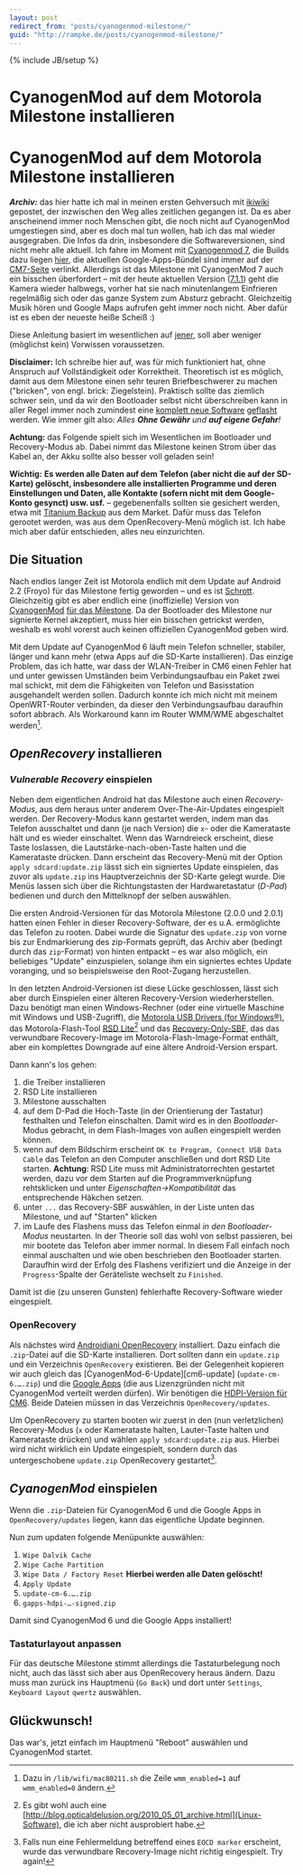 ```yaml
---
layout: post
redirect_from: "posts/cyanogenmod-milestone/"
guid: "http://rampke.de/posts/cyanogenmod-milestone/"
---
```

{% include JB/setup %}

# CyanogenMod auf dem Motorola Milestone installieren #
# CyanogenMod auf dem Motorola Milestone installieren #

_**Archiv:**_ das hier hatte ich mal in meinen ersten Gehversuch mit [ikiwiki][ikiwiki] gepostet, der inzwischen den Weg alles zeitlichen gegangen ist. Da es aber anscheinend immer noch Menschen gibt, die noch nicht auf CyanogenMod umgestiegen sind, aber es doch mal tun wollen, hab ich das mal wieder ausgegraben. Die Infos da drin, insbesondere die Softwareversionen, sind nicht mehr alle aktuell. Ich fahre im Moment mit [Cyanogenmod 7][cm7], die Builds dazu liegen [hier][cm7builds], die aktuellen Google-Apps-Bündel sind immer auf der [CM7-Seite][cm7] verlinkt. Allerdings ist das Milestone mit CyanogenMod 7 auch ein bisschen überfordert – mit der heute aktuellen Version ([7.1.1][cm711]) geht die Kamera wieder halbwegs, vorher hat sie nach minutenlangem Einfrieren regelmäßig sich oder das ganze System zum Absturz gebracht. Gleichzeitig Musik hören und Google Maps aufrufen geht immer noch nicht. Aber dafür ist es eben der neueste heiße Scheiß :)

[ikiwiki]: http://ikiwiki.info/ (ikiwiki)
[cm7]: http://android.doshaska.net/cm7 (CyanogenMod 7 für das Milestone)
[cm7builds]: https://github.com/nadlabak/android/downloads (Builds von CyanogenMod 7 für das Milestone)
[cm711]: https://github.com/downloads/nadlabak/android/update-cm-7.1.1-Milestone-KANG-signed.zip (CyanogenMod 7.1.1 for Milestone)

Diese Anleitung basiert im wesentlichen auf [jener][cm-faq], soll aber weniger (möglichst kein) Vorwissen voraussetzen.

**Disclaimer:** Ich schreibe hier auf, was für mich funktioniert hat, ohne Anspruch auf Vollständigkeit oder Korrektheit. Theoretisch ist es möglich, damit aus dem Milestone einen sehr teuren Briefbeschwerer zu machen ("bricken", von engl. brick: Ziegelstein). Praktisch sollte das ziemlich schwer sein, und da wir den Bootloader selbst nicht überschreiben kann in aller Regel immer noch zumindest eine [komplett neue Software][fullsbf] [geflasht][debrick] werden. Wie immer gilt also: *Alles **Ohne Gewähr** und **auf eigene Gefahr**!*

[debrick]: http://www.android-hilfe.de/anleitungen-fuer-motorola-milestone/17891-how-fehlerbehebung-bei-brick-neu-flashen.html (How-To: Fehlerbehebung bei "brick" und neu flashen)
[fullsbf]: http://www.android-hilfe.de/root-hacking-modding-fuer-motorola-milestone/20977-download-sammlung-fortsetzung.html#post229013 "Milestone FULL SBFs"

**Achtung:** das Folgende spielt sich im Wesentlichen im Bootloader und Recovery-Modus ab. Dabei nimmt das Milestone keinen Strom über das Kabel an, der Akku sollte also besser voll geladen sein!

**Wichtig:** **Es werden alle Daten auf dem Telefon (aber nicht die auf der SD-Karte) gelöscht, insbesondere alle installierten Programme und deren Einstellungen und Daten, alle Kontakte (sofern nicht mit dem Google-Konto gesynct) usw. usf.** – gegebenenfalls sollten sie gesichert werden, etwa mit [Titanium Backup][titanium] aus dem Market. Dafür muss das Telefon gerootet werden, was aus dem OpenRecovery-Menü möglich ist. Ich habe mich aber dafür entschieden, alles neu einzurichten.

[titanium]: http://matrixrewriter.com/android/ "Titanium Backup for Android"

## Die Situation ##
Nach endlos langer Zeit ist Motorola endlich mit dem Update auf Android 2.2 (Froyo) für das Milestone fertig geworden – und es ist [Schrott][schrott]. Gleichzeitig gibt es aber endlich eine (inoffizielle) Version von [CyanogenMod][cm] [für das Milestone][cm6]. Da der Bootloader des Milestone nur signierte Kernel akzeptiert, muss hier ein bisschen getrickst werden, weshalb es wohl vorerst auch keinen offiziellen CyanogenMod geben wird.

Mit dem Update auf CyanogenMod 6 läuft mein Telefon schneller, stabiler, länger und kann mehr (etwa Apps auf die SD-Karte installieren). Das einzige Problem, das ich hatte, war dass der WLAN-Treiber in CM6 einen Fehler hat und unter gewissen Umständen beim Verbindungsaufbau ein Paket zwei mal schickt, mit dem die Fähigkeiten von Telefon und Basisstation ausgehandelt werden sollen. Dadurch konnte ich mich nicht mit meinem OpenWRT-Router verbinden, da dieser den Verbindungsaufbau daraufhin sofort abbrach. Als Workaround kann im Router WMM/WME abgeschaltet werden[^wmm-disable].

[cm]: http://www.cyanogenmod.com/ "CyanogenMod"
[cm-faq]: https://www.droid-developers.org/wiki/CyanogenMod_4_Milestone_FAQ "FAQ"
[cm6]: http://android.doshaska.net/cm6 "CyanogenMod 6 für Motorola Milestone"
[wme]: http://en.wikipedia.org/wiki/Wireless_Multimedia_Extensions "Wireless Multimedia Extensions"
[schrott]: http://www.heise.de/mobil/meldung/Motorola-stellt-Milestone-Update-bereit-1210788.html "Heise-Meldung"
[^wmm-disable]: Dazu in `/lib/wifi/mac80211.sh` die Zeile `wmm_enabled=1` auf `wmm_enabled=0` ändern.

## *OpenRecovery* installieren ##
### *Vulnerable Recovery* einspielen ###

Neben dem eigentlichen Android hat das Milestone auch einen *Recovery-Modus*, aus dem heraus unter anderem Over-The-Air-Updates eingespielt werden. Der Recovery-Modus kann gestartet werden, indem man das Telefon ausschaltet und dann (je nach Version) die `x`- oder die Kamerataste hält und es wieder einschaltet. Wenn das Warndreieck erscheint, diese Taste loslassen, die Lautstärke-nach-oben-Taste halten und die Kamerataste drücken. Dann erscheint das Recovery-Menü mit der Option `apply sdcard:update.zip` lässt sich ein signiertes Update einspielen, das zuvor als `update.zip` ins Hauptverzeichnis der SD-Karte gelegt wurde. Die Menüs lassen sich über die Richtungstasten der Hardwaretastatur (*D-Pad*) bedienen und durch den Mittelknopf der selben auswählen.

Die ersten Android-Versionen für das Motorola Milestone (2.0.0 und 2.0.1) hatten einen Fehler in dieser Recovery-Software, der es u.A. ermöglichte das Telefon zu rooten. Dabei wurde die Signatur des `update.zip` von vorne bis zur Endmarkierung des zip-Formats geprüft, das Archiv aber (bedingt durch das `zip`-Format) von hinten entpackt – es war also möglich, ein beliebiges "Update" einzuspielen, solange ihm ein signiertes echtes Update voranging, und so beispielsweise den Root-Zugang herzustellen.

In den letzten Android-Versionen ist diese Lücke geschlossen, lässt sich aber durch Einspielen einer älteren Recovery-Version wiederherstellen. Dazu benötigt man einen Windows-Rechner (oder eine virtuelle Maschine mit Windows und USB-Zugriff), die [Motorola USB Drivers (for Windows®)][driver], das Motorola-Flash-Tool [RSD Lite][rsdlite][^sbflasher] und das [Recovery-Only-SBF][recovery-sbf], das das verwundbare Recovery-Image im Motorola-Flash-Image-Format enthält, aber ein komplettes Downgrade auf eine ältere Android-Version erspart.

Dann kann's los gehen:

1. die Treiber installieren
2. RSD Lite installieren
3. Milestone ausschalten
4. auf dem D-Pad die Hoch-Taste (in der Orientierung der Tastatur) festhalten und Telefon einschalten. Damit wird es in den *Bootloader*-Modus gebracht, in dem Flash-Images von außen eingespielt werden können.
5. wenn auf dem Bildschirm erscheint `OK to Program, Connect USB Data Cable` das Telefon an den Computer anschließen und dort RSD Lite starten. **Achtung**: RSD Lite muss mit Administratorrechten gestartet werden, dazu vor dem Starten auf die Programmverknüpfung rehtsklicken und unter *Eigenschaften->Kompatibilität* das entsprechende Häkchen setzen.
6. unter `...` das Recovery-SBF auswählen, in der Liste unten das Milestone, und auf "Starten" klicken
7. im Laufe des Flashens muss das Telefon einmal *in den Bootloader-Modus* neustarten. In der Theorie soll das wohl von selbst passieren, bei mir bootete das Telefon aber immer normal. In diesem Fall einfach noch einmal auschalten und wie oben beschrieben den Bootloader starten. Daraufhin wird der Erfolg des Flashens verifiziert und die Anzeige in der `Progress`-Spalte der Geräteliste wechselt zu `Finished`.

Damit ist die (zu unseren Gunsten) fehlerhafte Recovery-Software wieder eingespielt.

[driver]: http://www.motorola.com/Support/US-EN/Support-Homepage/Software_and_Drivers/USB-and-PC-Charging-Drivers "Motorola USB Drivers (for Windows®)"
[rsdlite]: http://www.tucows.com/preview/853731 "RSD Lite"
[recovery-sbf]: http://depositfiles.com/de/files/absmkocvs  "Recovery-Only SBF"
[^sbflasher]: Es gibt wohl auch eine [http://blog.opticaldelusion.org/2010_05_01_archive.html](Linux-Software), die ich aber nicht ausprobiert habe.

### OpenRecovery ###

Als nächstes wird [Androidiani OpenRecovery][openrec] installiert. Dazu einfach die `.zip`-Datei auf die SD-Karte installieren. Dort sollten dann ein `update.zip` und ein Verzeichnis `OpenRecovery` existieren. Bei der Gelegenheit kopieren wir auch gleich das [CyanogenMod-6-Update][cm6-update] (`update-cm-6.….zip`) und die [Google Apps][gapps] (die aus Lizenzgründen nicht mit CyanogenMod verteilt werden dürfen). Wir benötigen die [HDPI-Version für CM6][gapps-cm6-hdpi]. Beide Dateien müssen in das Verzeichnis `OpenRecovery/updates`.

Um OpenRecovery zu starten booten wir zuerst in den (nun verletzlichen) Recovery-Modus (`x` oder Kamerataste halten, Lauter-Taste halten und Kamerataste drücken) und wählen `apply sdcard:update.zip` aus. Hierbei wird nicht wirklich ein Update eingespielt, sondern durch das untergeschobene `update.zip` OpenRecovery gestartet[^eocd].

[openrec]: http://code.google.com/p/androidiani-openrecovery/downloads/list "Androidiani OpenRecovery"
[gapps]: http://wiki.cyanogenmod.com/index.php?title=Latest_Version/Google_Apps "Google Apps for CyanogenMod"
[gapps-cm6-hdpi]: http://android.d3xt3r01.tk/cyanogen/gapps/gapps-hdpi-20101114-signed.zip "Google Apps for CyanogenMod, Version für das Motorola Milestone"
[^eocd]: Falls nun eine Fehlermeldung betreffend eines `EOCD marker` erscheint, wurde das verwundbare Recovery-Image nicht richtig eingespielt. Try again!

## *CyanogenMod* einspielen ##

Wenn die `.zip`-Dateien für CyanogenMod 6 und die Google Apps in `OpenRecovery/updates` liegen, kann das eigentliche Update beginnen.

Nun zum updaten folgende Menüpunkte auswählen:

1. `Wipe Dalvik Cache`
2. `Wipe Cache Partition`
3. `Wipe Data / Factory Reset` **Hierbei werden alle Daten gelöscht!**
4. `Apply Update`
5. `update-cm-6.….zip`
6. `gapps-hdpi-…-signed.zip`

Damit sind CyanogenMod 6 und die Google Apps installiert!

### Tastaturlayout anpassen ###

Für das deutsche Milestone stimmt allerdings die Tastaturbelegung noch nicht, auch das lässt sich aber aus OpenRecovery heraus ändern. Dazu muss man zurück ins Hauptmenü (`Go Back`) und dort unter `Settings`, `Keyboard Layout` `qwertz` auswählen.

## Glückwunsch! ##

Das war's, jetzt einfach im Hauptmenü "Reboot" auswählen und CyanogenMod startet.
